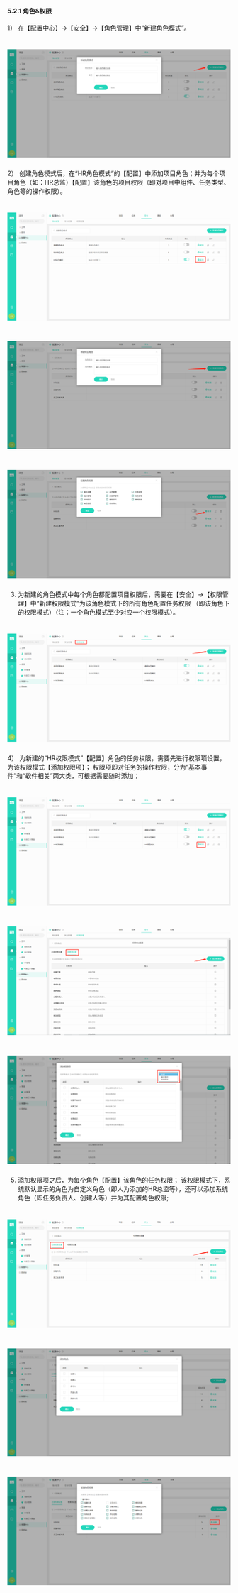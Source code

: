 #### 5.2.1 角色&权限

1） 在【配置中心】→【安全】→【角色管理】中“新建角色模式”。
 
# ![](/assets/5.2.1新建角色模式.png)

2） 创建角色模式后，在“HR角色模式”的【配置】中添加项目角色；并为每个项目角色（如：HR总监）【配置】该角色的项目权限（即对项目中组件、任务类型、角色等的操作权限）。

# ![](/assets/配置角色.png)

# ![](/assets/新建项目角色.png)

# ![](/assets/配置权限.png)

3) 为新建的角色模式中每个角色都配置项目权限后，需要在【安全】→【权限管理】中“新建权限模式”为该角色模式下的所有角色配置任务权限 （即该角色下的权限模式）（注：一个角色模式至少对应一个权限模式）。

# ![](/assets/新建权限模式.png)

4） 为新建的“HR权限模式”【配置】角色的任务权限，需要先进行权限项设置，为该权限模式【添加权限项】；
权限项即对任务的操作权限，分为“基本事件”和“软件相关”两大类，可根据需要随时添加；

# ![](/assets/HR权限模式配置.png)

# ![](/assets/HR权限项设置.png)

# ![](/assets/HR权限项设置-添加权限.png)

5) 添加权限项之后，为每个角色【配置】该角色的任务权限；
该权限模式下，系统默认显示的角色为自定义角色（即人为添加的HR总监等），还可以添加系统角色（即任务负责人、创建人等）并为其配置角色权限;

# ![](/assets/05任务权限设置-添加角色.png)

# ![](/assets/05任务权限设置-添加角色2.png)

# ![](/assets/05任务权限设置-设置角色权限.png)



